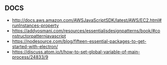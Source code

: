 ## DOCS

- http://docs.aws.amazon.com/AWSJavaScriptSDK/latest/AWS/EC2.html#runInstances-property
- https://addyosmani.com/resources/essentialjsdesignpatterns/book/#constructorpatternjavascript
- https://nodesource.com/blog/fifteen-essential-packages-to-get-started-with-electron/
- https://discuss.atom.io/t/how-to-set-global-variable-of-main-process/24833/9

